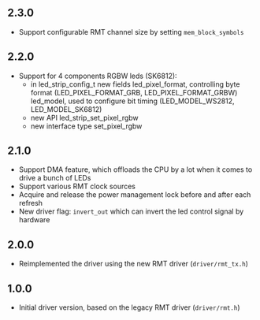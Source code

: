 ## 2.3.0

- Support configurable RMT channel size by setting `mem_block_symbols`

## 2.2.0

- Support for 4 components RGBW leds (SK6812):
  - in led_strip_config_t new fields
      led_pixel_format, controlling byte format (LED_PIXEL_FORMAT_GRB, LED_PIXEL_FORMAT_GRBW)
      led_model, used to configure bit timing (LED_MODEL_WS2812, LED_MODEL_SK6812)
  - new API led_strip_set_pixel_rgbw
  - new interface type set_pixel_rgbw

## 2.1.0

- Support DMA feature, which offloads the CPU by a lot when it comes to drive a bunch of LEDs
- Support various RMT clock sources
- Acquire and release the power management lock before and after each refresh
- New driver flag: `invert_out` which can invert the led control signal by hardware

## 2.0.0

- Reimplemented the driver using the new RMT driver (`driver/rmt_tx.h`)

## 1.0.0

- Initial driver version, based on the legacy RMT driver (`driver/rmt.h`)
